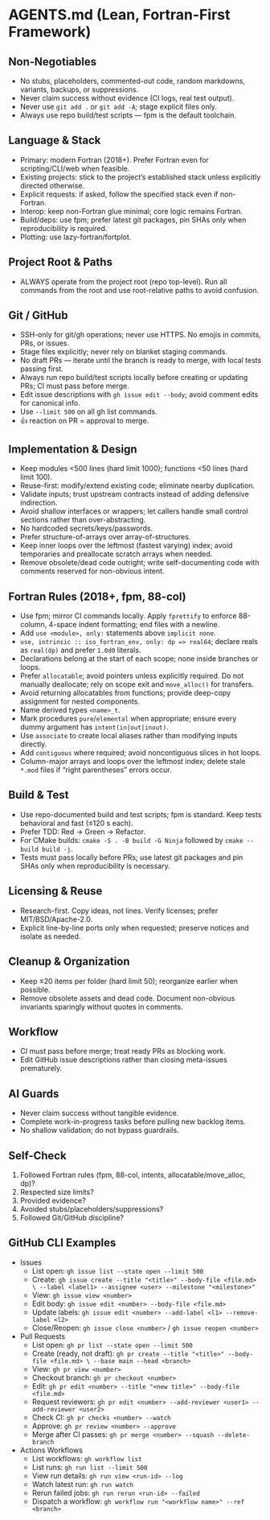 # AGENTS.md (Lean, Fortran-First Framework)

## Non-Negotiables
- No stubs, placeholders, commented-out code, random markdowns, variants, backups, or suppressions.
- Never claim success without evidence (CI logs, real test output).
- Never use `git add .` or `git add -A`; stage explicit files only.
- Always use repo build/test scripts — fpm is the default toolchain.

## Language & Stack
- Primary: modern Fortran (2018+). Prefer Fortran even for scripting/CLI/web when feasible.
- Existing projects: stick to the project’s established stack unless explicitly directed otherwise.
- Explicit requests: if asked, follow the specified stack even if non-Fortran.
- Interop: keep non-Fortran glue minimal; core logic remains Fortran.
- Build/deps: use fpm; prefer latest git packages, pin SHAs only when reproducibility is required.
- Plotting: use lazy-fortran/fortplot.

## Project Root & Paths
- ALWAYS operate from the project root (repo top-level). Run all commands from the root and use root-relative paths to avoid confusion.

## Git / GitHub
- SSH-only for git/gh operations; never use HTTPS. No emojis in commits, PRs, or issues.
- Stage files explicitly; never rely on blanket staging commands.
- No draft PRs — iterate until the branch is ready to merge, with local tests passing first.
- Always run repo build/test scripts locally before creating or updating PRs; CI must pass before merge.
- Edit issue descriptions with `gh issue edit --body`; avoid comment edits for canonical info.
- Use `--limit 500` on all gh list commands.
- 👍 reaction on PR = approval to merge.

## Implementation & Design
- Keep modules <500 lines (hard limit 1000); functions <50 lines (hard limit 100).
- Reuse-first: modify/extend existing code; eliminate nearby duplication.
- Validate inputs; trust upstream contracts instead of adding defensive indirection.
- Avoid shallow interfaces or wrappers; let callers handle small control sections rather than over-abstracting.
- No hardcoded secrets/keys/passwords.
- Prefer structure-of-arrays over array-of-structures.
- Keep inner loops over the leftmost (fastest varying) index; avoid temporaries and preallocate scratch arrays when needed.
- Remove obsolete/dead code outright; write self-documenting code with comments reserved for non-obvious intent.

## Fortran Rules (2018+, fpm, 88-col)
- Use fpm; mirror CI commands locally. Apply `fprettify` to enforce 88-column, 4-space indent formatting; end files with a newline.
- Add `use <module>, only:` statements above `implicit none`.
- `use, intrinsic :: iso_fortran_env, only: dp => real64`; declare reals as `real(dp)` and prefer `1.0d0` literals.
- Declarations belong at the start of each scope; none inside branches or loops.
- Prefer `allocatable`; avoid pointers unless explicitly required. Do not manually deallocate; rely on scope exit and `move_alloc()` for transfers.
- Avoid returning allocatables from functions; provide deep-copy assignment for nested components.
- Name derived types `<name>_t`.
- Mark procedures `pure`/`elemental` when appropriate; ensure every dummy argument has `intent(in|out|inout)`.
- Use `associate` to create local aliases rather than modifying inputs directly.
- Add `contiguous` where required; avoid noncontiguous slices in hot loops.
- Column-major arrays and loops over the leftmost index; delete stale `*.mod` files if “right parentheses” errors occur.

## Build & Test
- Use repo-documented build and test scripts; fpm is standard. Keep tests behavioral and fast (≤120 s each).
- Prefer TDD: Red → Green → Refactor.
- For CMake builds: `cmake -S . -B build -G Ninja` followed by `cmake --build build -j`.
- Tests must pass locally before PRs; use latest git packages and pin SHAs only when reproducibility is necessary.

## Licensing & Reuse
- Research-first. Copy ideas, not lines. Verify licenses; prefer MIT/BSD/Apache-2.0.
- Explicit line-by-line ports only when requested; preserve notices and isolate as needed.

## Cleanup & Organization
- Keep ≤20 items per folder (hard limit 50); reorganize earlier when possible.
- Remove obsolete assets and dead code. Document non-obvious invariants sparingly without quotes in comments.

## Workflow
- CI must pass before merge; treat ready PRs as blocking work.
- Edit GitHub issue descriptions rather than closing meta-issues prematurely.

## AI Guards
- Never claim success without tangible evidence.
- Complete work-in-progress tasks before pulling new backlog items.
- No shallow validation; do not bypass guardrails.

## Self-Check
1. Followed Fortran rules (fpm, 88-col, intents, allocatable/move_alloc, dp)?
2. Respected size limits?
3. Provided evidence?
4. Avoided stubs/placeholders/suppressions?
5. Followed Git/GitHub discipline?

## GitHub CLI Examples
- Issues
  - List open: `gh issue list --state open --limit 500`
  - Create: `gh issue create --title "<title>" --body-file <file.md> \
    --label <label1> --assignee <user> --milestone "<milestone>"`
  - View: `gh issue view <number>`
  - Edit body: `gh issue edit <number> --body-file <file.md>`
  - Update labels: `gh issue edit <number> --add-label <l1> --remove-label <l2>`
  - Close/Reopen: `gh issue close <number>` / `gh issue reopen <number>`
- Pull Requests
  - List open: `gh pr list --state open --limit 500`
  - Create (ready, not draft): `gh pr create --title "<title>" --body-file <file.md> \
    --base main --head <branch>`
  - View: `gh pr view <number>`
  - Checkout branch: `gh pr checkout <number>`
  - Edit: `gh pr edit <number> --title "<new title>" --body-file <file.md>`
  - Request reviewers: `gh pr edit <number> --add-reviewer <user1> --add-reviewer <user2>`
  - Check CI: `gh pr checks <number> --watch`
  - Approve: `gh pr review <number> --approve`
  - Merge after CI passes: `gh pr merge <number> --squash --delete-branch`
- Actions Workflows
  - List workflows: `gh workflow list`
  - List runs: `gh run list --limit 500`
  - View run details: `gh run view <run-id> --log`
  - Watch latest run: `gh run watch`
  - Rerun failed jobs: `gh run rerun <run-id> --failed`
  - Dispatch a workflow: `gh workflow run "<workflow name>" --ref <branch>`

